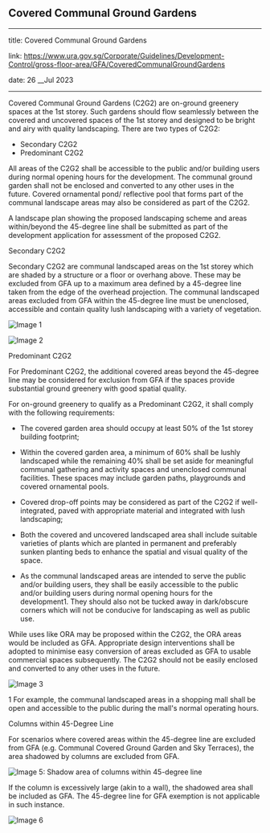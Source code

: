 ## Covered Communal Ground Gardens
---
title: Covered Communal Ground Gardens

link: https://www.ura.gov.sg/Corporate/Guidelines/Development-Control/gross-floor-area/GFA/CoveredCommunalGroundGardens

date: 26 __Jul 2023

---


Covered Communal Ground Gardens (C2G2) are on-ground greenery spaces at the 1st storey. Such gardens should flow seamlessly between the covered and uncovered spaces of the 1st storey and designed to be bright and airy with quality landscaping. There are two types of C2G2:

-   Secondary C2G2
-   Predominant C2G2

All areas of the C2G2 shall be accessible to the public and/or building users during normal opening hours for the development. The communal ground garden shall not be enclosed and converted to any other uses in the future. Covered ornamental pond/ reflective pool that forms part of the communal landscape areas may also be considered as part of the C2G2.

A landscape plan showing the proposed landscaping scheme and areas within/beyond the 45-degree line shall be submitted as part of the development application for assessment of the proposed C2G2.

Secondary C2G2

Secondary C2G2 are communal landscaped areas on the 1st storey which are shaded by a structure or a floor or overhang above. These may be excluded from GFA up to a maximum area defined by a 45-degree line taken from the edge of the overhead projection. The communal landscaped areas excluded from GFA within the 45-degree line must be unenclosed, accessible and contain quality lush landscaping with a variety of vegetation.

![Image 1](https://www.ura.gov.sg/-/media/Corporate/Guidelines/Development-control/GFA/GFA-14-Secondary-C2G2.jpg?h=871&w=auto)



![Image 2](https://www.ura.gov.sg/-/media/Corporate/Guidelines/Development-control/GFA/GFA-15-Secondary-C2G2-section.jpg?h=871&w=1000) 

Predominant C2G2

For Predominant C2G2, the additional covered areas beyond the 45-degree line may be considered for exclusion from GFA if the spaces provide substantial ground greenery with good spatial quality.

For on-ground greenery to qualify as a Predominant C2G2, it shall comply with the following requirements:

-   The covered garden area should occupy at least 50% of the 1st storey building footprint;
  
-   Within the covered garden area, a minimum of 60% shall be lushly landscaped while the remaining 40% shall be set aside for meaningful communal gathering and activity spaces and unenclosed communal facilities. These spaces may include garden paths, playgrounds and covered ornamental pools.
  
-   Covered drop-off points may be considered as part of the C2G2 if well-integrated, paved with appropriate material and integrated with lush landscaping;
  
-   Both the covered and uncovered landscaped area shall include suitable varieties of plants which are planted in permanent and preferably sunken planting beds to enhance the spatial and visual quality of the space.
  
-   As the communal landscaped areas are intended to serve the public and/or building users, they shall be easily accessible to the public and/or building users during normal opening hours for the development1. They should also not be tucked away in dark/obscure corners which will not be conducive for landscaping as well as public use.

While uses like ORA may be proposed within the C2G2, the ORA areas would be included as GFA. Appropriate design interventions shall be adopted to minimise easy conversion of areas excluded as GFA to usable commercial spaces subsequently. The C2G2 should not be easily enclosed and converted to any other uses in the future.

![Image 3](https://www.ura.gov.sg/-/media/Corporate/Guidelines/Development-control/GFA/GFA-16-Predominant-C2G2-Plan.jpg?h=1393&w=1000) 





  



1 For example, the communal landscaped areas in a shopping mall shall be open and accessible to the public during the mall's normal operating hours.

Columns within 45-Degree Line

For scenarios where covered areas within the 45-degree line are excluded from GFA (e.g. Communal Covered Ground Garden and Sky Terraces), the area shadowed by columns are excluded from GFA.

![Image 5: Shadow area of columns within 45-degree line](https://www.ura.gov.sg/-/media/Corporate/Guidelines/Development-control/GFA/GFA-59A-Shadow-area-of-columns-within-45-degree-line_final.jpg?h=679&w=1000)



If the column is excessively large (akin to a wall), the shadowed area shall be included as GFA. The 45-degree line for GFA exemption is not applicable in such instance.

![Image 6](https://www.ura.gov.sg/-/media/Corporate/Guidelines/Development-control/GFA/GFA-59B-Shadow-area-of-columns-within-45-degree-line_final.jpg?h=679&w=1000)





